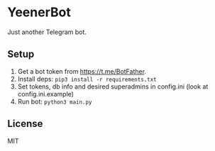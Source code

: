 # YeenerBot
Just another Telegram bot.

## Setup
1. Get a bot token from https://t.me/BotFather.
2. Install deps: `pip3 install -r requirements.txt`
3. Set tokens, db info and desired superadmins in config.ini (look at config.ini.example)
4. Run bot: `python3 main.py`

## License
MIT
